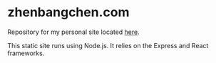 # zhenbangchen.com

Repository for my personal site located [here](https://zhenbangchen.com/).

This static site runs using Node.js.  It relies on the Express and React frameworks.
